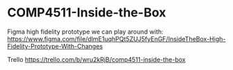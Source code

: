 # COMP4511-Inside-the-Box

Figma high fidelity prototype we can play around with: https://www.figma.com/file/dlmE1uqhPQt5ZUJ5fyEnGF/InsideTheBox-High-Fidelity-Prototype-With-Changes

Trello https://trello.com/b/wru2kRjB/comp4511-inside-the-box 
